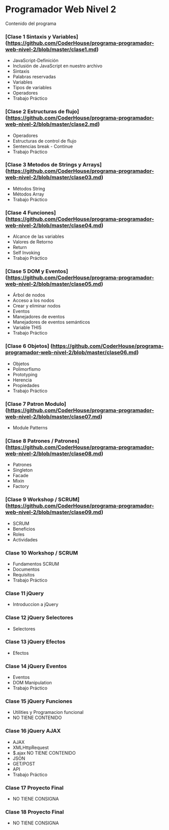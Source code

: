 # Programador Web Nivel 2
Contenido del programa
 
### [Clase 1 Sintaxis y Variables] (https://github.com/CoderHouse/programa-programador-web-nivel-2/blob/master/clase1.md)
- JavaScript-Definición
- Inclusión de JavaScript en nuestro archivo
- Sintaxis
- Palabras reservadas
- Variables
- Tipos de variables
- Operadores
- Trabajo Práctico

### [Clase 2 Estructuras de flujo] (https://github.com/CoderHouse/programa-programador-web-nivel-2/blob/master/clase2.md)
- Operadores
- Estructuras de control de flujo
- Sentencias break - Continue
- Trabajo Práctico

### [Clase 3 Metodos de Strings y Arrays] (https://github.com/CoderHouse/programa-programador-web-nivel-2/blob/master/clase03.md) 
- Métodos String
- Métodos Array
- Trabajo Práctico

### [Clase 4 Funciones] (https://github.com/CoderHouse/programa-programador-web-nivel-2/blob/master/clase04.md)
- Alcance de las variables
- Valores de Retorno
- Return
- Self Invoking
- Trabajo Práctico

### [Clase 5 DOM y Eventos] (https://github.com/CoderHouse/programa-programador-web-nivel-2/blob/master/clase05.md)
- Árbol de nodos
- Acceso a los nodos
- Crear y eliminar nodos
- Eventos
- Manejadores de eventos
- Manejadores de eventos semánticos
- Variable THIS
- Trabajo Práctico

### [Clase 6 Objetos] (https://github.com/CoderHouse/programa-programador-web-nivel-2/blob/master/clase06.md)
- Objetos
- Polimorfismo
- Prototyping
- Herencia
- Propiedades
- Trabajo Práctico

### [Clase 7 Patron Modulo] (https://github.com/CoderHouse/programa-programador-web-nivel-2/blob/master/clase07.md)
- Module Patterns

### [Clase 8 Patrones / Patrones] (https://github.com/CoderHouse/programa-programador-web-nivel-2/blob/master/clase08.md)
- Patrones
- Singleton
- Facade
- Mixin
- Factory

### [Clase 9 Workshop / SCRUM] (https://github.com/CoderHouse/programa-programador-web-nivel-2/blob/master/clase09.md)
- SCRUM
- Beneficios
- Roles
- Actividades

### Clase 10 Workshop / SCRUM
- Fundamentos SCRUM
- Documentos
- Requisitos
- Trabajo Práctico

### Clase 11 jQuery
- Introduccion a jQuery

### Clase 12 jQuery Selectores
- Selectores

### Clase 13 jQuery Efectos
- Efectos

### Clase 14 jQuery Eventos
- Eventos
- DOM Manipulation
- Trabajo Práctico

### Clase 15 jQuery Funciones 
- Utilities y Programacion funcional
- NO TIENE CONTENIDO

### Clase 16 jQuery AJAX
- AJAX
- XMLHttpRequest
- $.ajax NO TIENE CONTENIDO
- JSON
- GET/POST
- API
- Trabajo Práctico

### Clase 17 Proyecto Final
- NO TIENE CONSIGNA

### Clase 18 Proyecto Final
- NO TIENE CONSIGNA














